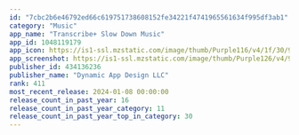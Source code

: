 ```yaml
---
id: "7cbc2b6e46792ed66c619751738608152fe34221f4741965561634f995df3ab1"
category: "Music"
app_name: "Transcribe+ Slow Down Music"
app_id: 1048119179
app_icon: https://is1-ssl.mzstatic.com/image/thumb/Purple116/v4/1f/30/9a/1f309a83-5f91-d2ca-faa6-f93028209ec0/AppIcon1-0-0-1x_U007epad-0-10-0-sRGB-85-220.png/1024x1024bb.png
app_screenshot: https://is1-ssl.mzstatic.com/image/thumb/Purple126/v4/9b/b0/ba/9bb0ba21-622f-e825-112b-f9478dd92249/4feb8df4-4fe5-4566-b8ee-10b040060fd9_iPhone_8_Plus_-_46Iphone_6.5.jpg/1242x2688bb.png
publisher_id: 434136236
publisher_name: "Dynamic App Design LLC"
rank: 411
most_recent_release: 2024-01-08 00:00:00
release_count_in_past_year: 16
release_count_in_past_year_category: 11
release_count_in_past_year_top_in_category: 30
---
```

